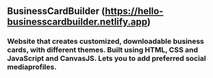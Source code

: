 ## BusinessCardBuilder (https://hello-businesscardbuilder.netlify.app)
### Website that creates customized, downloadable business cards, with different themes. Built using HTML, CSS and JavaScript and CanvasJS. Lets you to add preferred social mediaprofiles.
